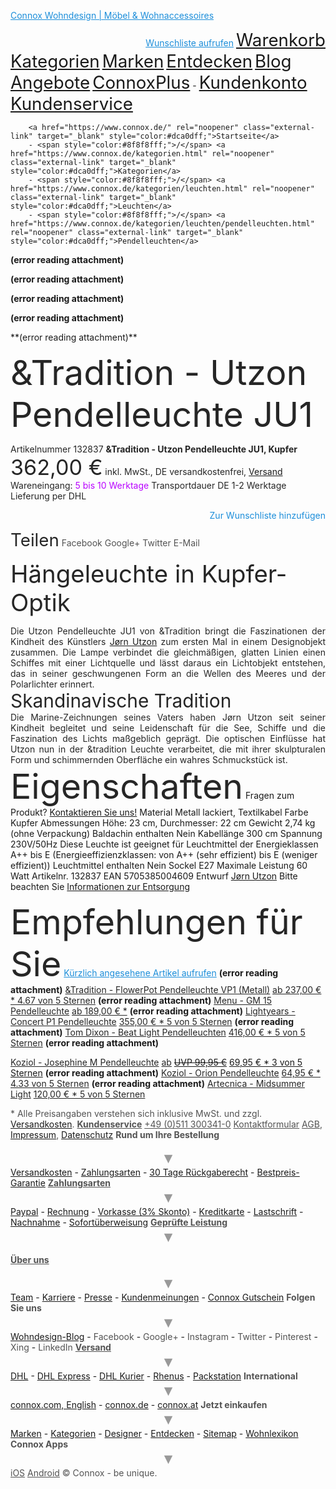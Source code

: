 <a href="https://www.connox.de/" rel="noopener" class="external-link" target="_blank" style="color:#1c8edaff;">Connox Wohndesign | Möbel & Wohnaccessoires</a>

<p style="text-align:right;margin:0"><a href="https://www.connox.de/kundenkonto/wunschlisten.html" rel="noopener" class="external-link" target="_blank" style="color:#1c8edaff;">Wunschliste aufrufen</a>  <a href="https://www.connox.de/warenkorb.html" rel="noopener" class="external-link" target="_blank" style="font-size:20.799999237060547pt;color:#dca0dff;">Warenkorb</a> 
</p>
		<a href="https://www.connox.de/kategorien.html" rel="noopener" class="external-link" target="_blank" style="font-size:20.799999237060547pt;color:#dca0dff;">Kategorien</a> <a href="https://www.connox.de/hersteller.html" rel="noopener" class="external-link" target="_blank" style="font-size:20.799999237060547pt;color:#dca0dff;">Marken</a> <a href="https://www.connox.de/entdecken.html" rel="noopener" class="external-link" target="_blank" style="font-size:20.799999237060547pt;color:#dca0dff;">Entdecken</a> <a href="https://www.connox.de/wohndesign-blog.html" rel="noopener" class="external-link" target="_blank" style="font-size:20.799999237060547pt;color:#dca0dff;">Blog</a> <a href="https://www.connox.de/design-angebote.html" rel="noopener" class="external-link" target="_blank" style="font-size:20.799999237060547pt;color:#dca0dff;">Angebote</a> <a href="https://www.connox.de/connoxplus-angebote.html" rel="noopener" class="external-link" target="_blank" style="font-size:20.799999237060547pt;color:#dca0dff;">ConnoxPlus</a>
		- <a href="https://www.connox.de/benutzerkonto.html" rel="noopener" class="external-link" target="_blank" style="font-size:20.799999237060547pt;color:#dca0dff;">Kundenkonto</a> 
		<a href="https://www.connox.de/hilfe.html" rel="noopener" class="external-link" target="_blank" style="font-size:20.799999237060547pt;color:#dca0dff;">Kundenservice</a> 


		<a href="https://www.connox.de/" rel="noopener" class="external-link" target="_blank" style="color:#dca0dff;">Startseite</a> 
		- <span style="color:#8f8f8fff;">/</span> <a href="https://www.connox.de/kategorien.html" rel="noopener" class="external-link" target="_blank" style="color:#dca0dff;">Kategorien</a> 
		- <span style="color:#8f8f8fff;">/</span> <a href="https://www.connox.de/kategorien/leuchten.html" rel="noopener" class="external-link" target="_blank" style="color:#dca0dff;">Leuchten</a> 
		- <span style="color:#8f8f8fff;">/</span> <a href="https://www.connox.de/kategorien/leuchten/pendelleuchten.html" rel="noopener" class="external-link" target="_blank" style="color:#dca0dff;">Pendelleuchten</a> 


 **(error reading attachment)**

  
 **(error reading attachment)**

  
 **(error reading attachment)**

  
 **(error reading attachment)**

  
  
  

<p style="text-align:center;margin:0">
</p>
 **(error reading attachment)**

<span style="font-size:41.599998474121094pt;color:#262626ff;">&Tradition - Utzon Pendelleuchte JU1</span>

<span style="color:#262626ff;">Artikelnummer 132837</span>
<span style="color:#262626ff;"><b>&Tradition - Utzon Pendelleuchte JU1, Kupfer</b></span>
<span style="font-size:25.600000381469727pt;color:#262626ff;">362,00 €</span>
<span style="color:#262626ff;">inkl. MwSt., DE versandkostenfrei,</span> <a href="https://www.connox.de/kundenservice/lieferung.html#versandkosten-deutschland" rel="noopener" class="external-link" target="_blank" style="color:#dca0dff;">Versand</a>
<span style="color:#262626ff;">Wareneingang:</span> <span style="color:#b903ff;">5 bis 10 Werktage</span>
<span style="color:#262626ff;">Transportdauer DE 1-2 Werktage</span> 
<span style="color:#262626ff;">Lieferung per DHL</span>

<p style="text-align:right;margin:0">
<span style="color:#1c8edaff;">Zur Wunschliste hinzufügen</span>
</p>

 


 

<span style="font-size:20.799999237060547pt;color:#262626ff;">Teilen</span>
		 <span style="color:#535353ff;">Facebook</span> 
		 <span style="color:#535353ff;">Google+</span> 
		 <span style="color:#535353ff;">Twitter</span> 
		 <span style="color:#535353ff;">E-Mail</span> 


<span style="font-size:28.799999237060547pt;color:#262626ff;">Hängeleuchte in Kupfer-Optik</span>

<p style="text-align:justify;margin:0"><span style="color:#262626ff;">Die Utzon Pendelleuchte JU1 von &Tradition bringt die Faszinationen der Kindheit des Künstlers</span> <a href="https://www.connox.de/designer/j-rn-utzon.html" rel="noopener" class="external-link" target="_blank" style="color:#dca0dff;">Jørn Utzon</a> <span style="color:#262626ff;">zum ersten Mal in einem Designobjekt zusammen.</span> 
<span style="color:#262626ff;">Die Lampe verbindet die gleichmäßigen, glatten Linien einen Schiffes mit einer Lichtquelle und lässt daraus ein Lichtobjekt entstehen, das in seiner geschwungenen Form an die Wellen des Meeres und der Polarlichter erinnert.</span>
</p>
<span style="font-size:22.399999618530273pt;color:#262626ff;">Skandinavische Tradition</span>

<p style="text-align:justify;margin:0"><span style="color:#262626ff;">Die Marine-Zeichnungen seines Vaters haben Jørn Utzon seit seiner Kindheit begleitet und seine Leidenschaft für die See, Schiffe und die Faszination des Lichts maßgeblich geprägt. Die optischen Einflüsse hat Utzon nun in der &tradition Leuchte verarbeitet, die mit ihrer skulpturalen Form und schimmernden Oberfläche ein wahres Schmuckstück ist.</span>
</p>
<span style="font-size:41.599998474121094pt;color:#262626ff;">Eigenschaften</span>
<span style="color:#000ff;">Fragen zum Produkt?</span>	<a href="https://www.connox.de/kategorien/leuchten/pendelleuchten/tradition-utzon-pendelleuchte-ju1.html#" rel="noopener" class="external-link" target="_blank" style="color:#dca0dff;">Kontaktieren Sie uns!</a> 
<span style="color:#000ff;">Material	Metall lackiert, Textilkabel</span>
<span style="color:#000ff;">Farbe	Kupfer</span>
<span style="color:#000ff;">Abmessungen	Höhe: 23 cm, Durchmesser: 22 cm</span>
<span style="color:#000ff;">Gewicht	2,74 kg (ohne Verpackung)</span>
<span style="color:#000ff;">Baldachin enthalten	Nein</span> 
<span style="color:#000ff;">Kabellänge	300 cm</span>
<span style="color:#000ff;">Spannung	230V/50Hz</span> 
<span style="color:#000ff;">Diese Leuchte ist geeignet für Leuchtmittel der Energieklassen	A++ bis E (Energieeffizienzklassen: von A++ (sehr effizient) bis E (weniger effizient))</span>
<span style="color:#000ff;">Leuchtmittel enthalten	Nein</span> 
<span style="color:#000ff;">Sockel	E27</span> 
<span style="color:#000ff;">Maximale Leistung	60 Watt</span>
<span style="color:#000ff;">Artikelnr.	132837</span>
<span style="color:#000ff;">EAN	5705385004609</span>
<span style="color:#000ff;">Entwurf</span>	<a href="https://www.connox.de/designer/j-rn-utzon.html" rel="noopener" class="external-link" target="_blank" style="color:#dca0dff;">Jørn Utzon</a> 
<span style="color:#000ff;">Bitte beachten Sie</span>	<a href="https://www.connox.de/kundenservice/lieferung.html#entsorgung" rel="noopener" class="external-link" target="_blank" style="color:#dca0dff;">Informationen zur Entsorgung</a> 


<span style="font-size:41.599998474121094pt;color:#262626ff;">Empfehlungen für Sie</span>
<a href="https://www.connox.de/kundenkonto/zuletzt-gesehen.html" rel="noopener" class="external-link" target="_blank" style="color:#1c8edaff;">Kürzlich angesehene Artikel aufrufen</a> 
 **(error reading attachment)**
<a href="https://www.connox.de/kategorien/leuchten/pendelleuchten/tradition-flowerpot-pendelleuchte-vp1.html" rel="noopener" class="external-link" target="_blank" style="color:#262626ff;">&Tradition - FlowerPot Pendelleuchte VP1 (Metall)</a>
<a href="https://www.connox.de/kategorien/leuchten/pendelleuchten/tradition-flowerpot-pendelleuchte-vp1.html" rel="noopener" class="external-link" target="_blank" style="color:#262626ff;">ab 237,00 € * 4.67 von 5 Sternen</a>
 **(error reading attachment)**
<a href="https://www.connox.de/kategorien/leuchten/pendelleuchten/menu-gm-15-pendelleuchte.html" rel="noopener" class="external-link" target="_blank" style="color:#262626ff;">Menu - GM 15 Pendelleuchte</a>
<a href="https://www.connox.de/kategorien/leuchten/pendelleuchten/menu-gm-15-pendelleuchte.html" rel="noopener" class="external-link" target="_blank" style="color:#262626ff;">ab 189,00 € *</a>
 **(error reading attachment)**
<a href="https://www.connox.de/kategorien/leuchten/pendelleuchten/lightyears-concert-p1-pendelleuchte.html" rel="noopener" class="external-link" target="_blank" style="color:#262626ff;">Lightyears - Concert P1 Pendelleuchte</a>
<a href="https://www.connox.de/kategorien/leuchten/pendelleuchten/lightyears-concert-p1-pendelleuchte.html" rel="noopener" class="external-link" target="_blank" style="color:#262626ff;">355,00 € * 5 von 5 Sternen</a>
 **(error reading attachment)**
<a href="https://www.connox.de/kategorien/leuchten/pendelleuchten/tom-dixon-beat-light-pendelleuchten.html" rel="noopener" class="external-link" target="_blank" style="color:#262626ff;">Tom Dixon - Beat Light Pendelleuchten</a>
<a href="https://www.connox.de/kategorien/leuchten/pendelleuchten/tom-dixon-beat-light-pendelleuchten.html" rel="noopener" class="external-link" target="_blank" style="color:#262626ff;">416,00 € * 5 von 5 Sternen</a>
 **(error reading attachment)**

 
<a href="https://www.connox.de/kategorien/leuchten/pendelleuchten/josephine-haengeleuchte.html?itm=111444" rel="noopener" class="external-link" target="_blank" style="color:#262626ff;">Koziol - Josephine M Pendelleuchte</a>
<a href="https://www.connox.de/kategorien/leuchten/pendelleuchten/josephine-haengeleuchte.html?itm=111444" rel="noopener" class="external-link" target="_blank" style="color:#262626ff;">ab</a> <a href="https://www.connox.de/kategorien/leuchten/pendelleuchten/josephine-haengeleuchte.html?itm=111444" rel="noopener" class="external-link" target="_blank" style="color:#dca0dff;"><s>UVP 99,95 €</s></a> <a href="https://www.connox.de/kategorien/leuchten/pendelleuchten/josephine-haengeleuchte.html?itm=111444" rel="noopener" class="external-link" target="_blank" style="color:#dca0dff;">69,95 € * 3 von 5 Sternen</a>
 **(error reading attachment)**
<a href="https://www.connox.de/kategorien/leuchten/pendelleuchten/koziol-orion-pendelleuchte.html" rel="noopener" class="external-link" target="_blank" style="color:#262626ff;">Koziol - Orion Pendelleuchte</a>
<a href="https://www.connox.de/kategorien/leuchten/pendelleuchten/koziol-orion-pendelleuchte.html" rel="noopener" class="external-link" target="_blank" style="color:#262626ff;">64,95 € * 4.33 von 5 Sternen</a>
 **(error reading attachment)**
<a href="https://www.connox.de/kategorien/leuchten/pendelleuchten/artecnica-midsummer-light.html" rel="noopener" class="external-link" target="_blank" style="color:#262626ff;">Artecnica - Midsummer Light</a>
<a href="https://www.connox.de/kategorien/leuchten/pendelleuchten/artecnica-midsummer-light.html" rel="noopener" class="external-link" target="_blank" style="color:#262626ff;">120,00 € * 5 von 5 Sternen</a>


<span style="color:#535353ff;">* Alle Preisangaben verstehen sich inklusive MwSt. und zzgl.</span> <a href="https://www.connox.de/kundenservice/lieferung.html#versandkosten-deutschland" rel="noopener" class="external-link" target="_blank" style="color:#dca0dff;">Versandkosten</a><span style="color:#535353ff;">.</span>
<a href="https://www.connox.de/hilfe.html" rel="noopener" class="external-link" target="_blank" style="color:#535353ff;"><b>Kundenservice</b></a> 
<a href="https://www.connox.de/kategorien/leuchten/pendelleuchten/tradition-utzon-pendelleuchte-ju1.htmltel:+49-511-3003410" rel="noopener" class="external-link" target="_blank" style="color:#535353ff;">+49 (0)511 300341-0</a> 
<a href="https://www.connox.de/hilfe.html#contactform" rel="noopener" class="external-link" target="_blank" style="color:#535353ff;">Kontaktformular</a> 
<a href="https://www.connox.de/agb.html" rel="noopener" class="external-link" target="_blank" style="color:#535353ff;">AGB</a><span style="color:#535353ff;">,</span> <a href="https://www.connox.de/impressum.html" rel="noopener" class="external-link" target="_blank" style="color:#dca0dff;">Impressum</a><span style="color:#535353ff;">,</span> <a href="https://www.connox.de/kundenservice/sicherheit-und-datenschutz.html" rel="noopener" class="external-link" target="_blank" style="color:#dca0dff;">Datenschutz</a>
<span style="color:#535353ff;"><b>Rund um Ihre Bestellung</b></span>

<p style="text-align:center;margin:0"><span style="font-size:18pt;color:#999999ff;"><b>▾</b></span>
</p>
		<a href="https://www.connox.de/kundenservice/lieferung.html#versandkosten-deutschland" rel="noopener" class="external-link" target="_blank" style="color:#dca0dff;">Versandkosten</a> 
		- <a href="https://www.connox.de/kundenservice/bezahlung.html" rel="noopener" class="external-link" target="_blank" style="color:#dca0dff;">Zahlungsarten</a> 
		- <a href="https://www.connox.de/kundenservice/ruecksendung-umtausch.html" rel="noopener" class="external-link" target="_blank" style="color:#dca0dff;">30 Tage Rückgaberecht</a> 
		- <a href="https://www.connox.de/kundenservice/bestellung.html#preisgarantie" rel="noopener" class="external-link" target="_blank" style="color:#dca0dff;">Bestpreis-Garantie</a> 
<a href="https://www.connox.de/kundenservice/bezahlung.html" rel="noopener" class="external-link" target="_blank" style="color:#535353ff;"><b>Zahlungsarten</b></a>

<p style="text-align:center;margin:0"><span style="font-size:18pt;color:#999999ff;"><b>▾</b></span>
</p>
		<a href="https://www.connox.de/kundenservice/bezahlung.html" rel="noopener" class="external-link" target="_blank" style="color:#dca0dff;">Paypal</a> 
		- <a href="https://www.connox.de/kundenservice/bezahlung.html" rel="noopener" class="external-link" target="_blank" style="color:#dca0dff;">Rechnung</a> 
		- <a href="https://www.connox.de/kundenservice/bezahlung.html" rel="noopener" class="external-link" target="_blank" style="color:#dca0dff;">Vorkasse (3% Skonto)</a> 
		- <a href="https://www.connox.de/kundenservice/bezahlung.html" rel="noopener" class="external-link" target="_blank" style="color:#dca0dff;">Kreditkarte</a> 
		- <a href="https://www.connox.de/kundenservice/bezahlung.html" rel="noopener" class="external-link" target="_blank" style="color:#dca0dff;">Lastschrift</a> 
		- <a href="https://www.connox.de/kundenservice/bezahlung.html" rel="noopener" class="external-link" target="_blank" style="color:#dca0dff;">Nachnahme</a> 
		- <a href="https://www.connox.de/kundenservice/bezahlung.html" rel="noopener" class="external-link" target="_blank" style="color:#dca0dff;">Sofortüberweisung</a> 
<a href="https://www.connox.de/kundenservice/sicherheit-und-datenschutz.html" rel="noopener" class="external-link" target="_blank" style="color:#535353ff;"><b>Geprüfte Leistung</b></a>

<p style="text-align:center;margin:0"><span style="font-size:18pt;color:#999999ff;"><b>▾</b></span>
</p>
     
<a href="https://www.connox.de/unternehmen.html" rel="noopener" class="external-link" target="_blank" style="color:#535353ff;"><b>Über uns</b></a>

<p style="text-align:center;margin:0"><span style="font-size:18pt;color:#999999ff;"><b>▾</b></span>
</p>
		<a href="https://www.connox.de/ueber-uns/team.html" rel="noopener" class="external-link" target="_blank" style="color:#dca0dff;">Team</a> 
		- <a href="https://www.connox.de/ueber-uns/jobs-hannover.html" rel="noopener" class="external-link" target="_blank" style="color:#dca0dff;">Karriere</a> 
		- <a href="https://www.connox.de/ueber-uns/pressebereich.html" rel="noopener" class="external-link" target="_blank" style="color:#dca0dff;">Presse</a> 
		- <a href="https://www.connox.de/ueber-uns/lob-und-tadel.html" rel="noopener" class="external-link" target="_blank" style="color:#dca0dff;">Kundenmeinungen</a> 
		- <a href="https://www.connox.de/gutschein.html" rel="noopener" class="external-link" target="_blank" style="color:#dca0dff;">Connox Gutschein</a> 
<span style="color:#535353ff;"><b>Folgen Sie uns</b></span>

<p style="text-align:center;margin:0"><span style="font-size:18pt;color:#999999ff;"><b>▾</b></span>
</p>
		<a href="https://www.connox.de/wohndesign-blog.html" rel="noopener" class="external-link" target="_blank" style="color:#dca0dff;">Wohndesign-Blog</a> 
		- <span style="color:#535353ff;">Facebook</span> 
		- <span style="color:#535353ff;">Google+</span> 
		- <span style="color:#535353ff;">Instagram</span> 
		- <span style="color:#535353ff;">Twitter</span> 
		- <span style="color:#535353ff;">Pinterest</span> 
		- <span style="color:#535353ff;">Xing</span> 
		- <span style="color:#535353ff;">LinkedIn</span> 
<a href="https://www.connox.de/kundenservice/lieferung.html#versandkosten-deutschland" rel="noopener" class="external-link" target="_blank" style="color:#535353ff;"><b>Versand</b></a>

<p style="text-align:center;margin:0"><span style="font-size:18pt;color:#999999ff;"><b>▾</b></span>
</p>
		<a href="https://www.connox.de/kundenservice/lieferung.html#versandkosten-deutschland" rel="noopener" class="external-link" target="_blank" style="color:#dca0dff;">DHL</a> 
		- <a href="https://www.connox.de/kundenservice/lieferung.html#versandkosten-deutschland" rel="noopener" class="external-link" target="_blank" style="color:#dca0dff;">DHL Express</a> 
		- <a href="https://www.connox.de/kundenservice/lieferung.html#versandkosten-deutschland" rel="noopener" class="external-link" target="_blank" style="color:#dca0dff;">DHL Kurier</a> 
		- <a href="https://www.connox.de/kundenservice/lieferung.html#versandkosten-deutschland" rel="noopener" class="external-link" target="_blank" style="color:#dca0dff;">Rhenus</a> 
		- <a href="https://www.connox.de/kundenservice/lieferung.html#versandkosten-deutschland" rel="noopener" class="external-link" target="_blank" style="color:#dca0dff;">Packstation</a> 
<span style="color:#535353ff;"><b>International</b></span>

<p style="text-align:center;margin:0"><span style="font-size:18pt;color:#999999ff;"><b>▾</b></span>
</p>
		<a href="https://www.connox.com/categories/lamps/suspension/tradition-utzon-pendant-ju1.html" rel="noopener" class="external-link" target="_blank" style="color:#dca0dff;">connox.com, English</a> 
		- <a href="https://www.connox.de/kategorien/leuchten/pendelleuchten/tradition-utzon-pendelleuchte-ju1.html" rel="noopener" class="external-link" target="_blank" style="color:#dca0dff;">connox.de</a> 
		- <a href="https://www.connox.at/kategorien/leuchten/pendelleuchten/tradition-utzon-pendelleuchte-ju1.html" rel="noopener" class="external-link" target="_blank" style="color:#dca0dff;">connox.at</a> 
<span style="color:#535353ff;"><b>Jetzt einkaufen</b></span>

<p style="text-align:center;margin:0"><span style="font-size:18pt;color:#999999ff;"><b>▾</b></span>
</p>
		<a href="https://www.connox.de/hersteller.html" rel="noopener" class="external-link" target="_blank" style="color:#dca0dff;">Marken</a> 
		- <a href="https://www.connox.de/kategorien.html" rel="noopener" class="external-link" target="_blank" style="color:#dca0dff;">Kategorien</a> 
		- <a href="https://www.connox.de/designer.html" rel="noopener" class="external-link" target="_blank" style="color:#dca0dff;">Designer</a> 
		- <a href="https://www.connox.de/entdecken.html" rel="noopener" class="external-link" target="_blank" style="color:#dca0dff;">Entdecken</a> 
		- <a href="https://www.connox.de/sitemap.html" rel="noopener" class="external-link" target="_blank" style="color:#dca0dff;">Sitemap</a> 
		- <a href="https://www.connox.de/wohnlexikon.html" rel="noopener" class="external-link" target="_blank" style="color:#dca0dff;">Wohnlexikon</a> 
<span style="color:#535353ff;"><b>Connox Apps</b></span>

<p style="text-align:center;margin:0"><span style="font-size:18pt;color:#999999ff;"><b>▾</b></span>
</p>
  <a href="https://www.connox.de/kundenservice/hilfe-connox-app.html" rel="noopener" class="external-link" target="_blank" style="color:#535353ff;">iOS</a>
  <a href="https://www.connox.de/kundenservice/hilfe-connox-app.html" rel="noopener" class="external-link" target="_blank" style="color:#535353ff;">Android</a> 
<span style="color:#535353ff;">© Connox - be unique.</span>
